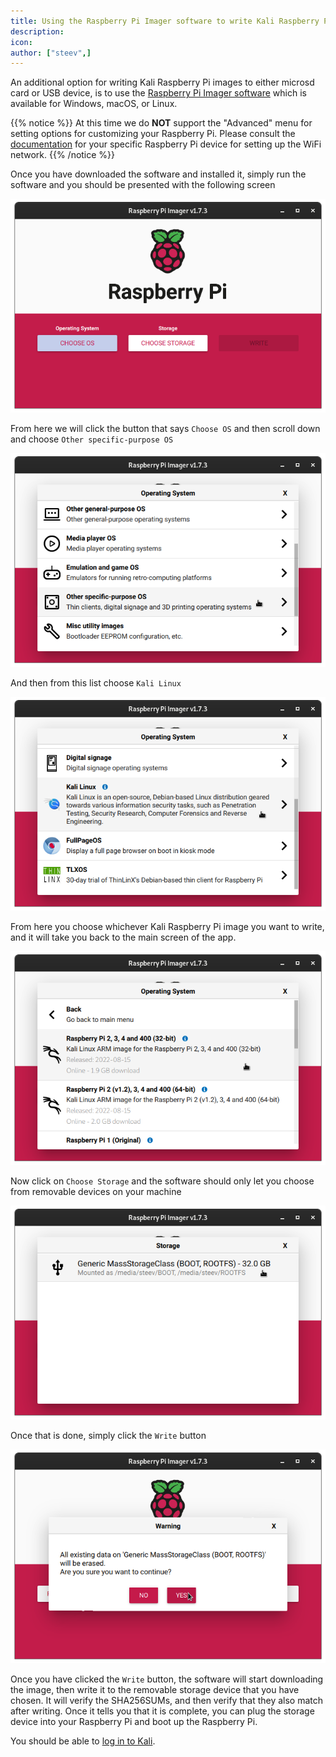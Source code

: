 ```yaml
---
title: Using the Raspberry Pi Imager software to write Kali Raspberry Pi Images
description:
icon:
author: ["steev",]
---
```


An additional option for writing Kali Raspberry Pi images to either microsd card or USB device, is to use the [Raspberry Pi Imager software](https://raspberrypi.com/software/) which is available for Windows, macOS, or Linux.

{{% notice %}}
At this time we do __NOT__ support the "Advanced" menu for setting options for customizing your Raspberry Pi.  Please consult the [documentation](/docs/arm) for your specific Raspberry Pi device for setting up the WiFi network.
{{% /notice %}}

Once you have downloaded the software and installed it, simply run the software and you should be presented with the following screen

![](images/rpi-imager-main.png)


From here we will click the button that says `Choose OS` and then scroll down and choose `Other specific-purpose OS`

![](images/rpi-imager-choose-os.png)

And then from this list choose `Kali Linux`

![](images/rpi-imager-choose-os-other-specific.png)

From here you choose whichever Kali Raspberry Pi image you want to write, and it will take you back to the main screen of the app.

![](images/rpi-imager-choose-kali.png)

Now click on `Choose Storage` and the software should only let you choose from removable devices on your machine

![](images/rpi-imager-choose-storage.png)

Once that is done, simply click the `Write` button

![](images/rpi-imager-write.png)

Once you have clicked the `Write` button, the software will start downloading the image, then write it to the removable storage device that you have chosen.  It will verify the SHA256SUMs, and then verify that they also match after writing.  Once it tells you that it is complete, you can plug the storage device into your Raspberry Pi and boot up the Raspberry Pi.

You should be able to [log in to Kali](/docs/introduction/default-credentials/).
